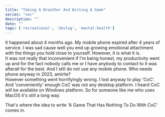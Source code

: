 ```yaml
---
title: "Taking A Breather And Writing A Game"
series: "noc"
description: ""
date: ""
tags: ['recreational', 'devlog', 'mental-health']
---
```


It happened about 4 months ago. My mobile phone expired after 4 years of service. I was sad cause well you end up growing emotional attachment with the things you hold close to yourself. However, it is what it is.   
It was not really that inconvenient if I'm being honest, my productivity went up and for the fact nobody calls me or I have anybody to contact to it was afterall for the best. And I still do not use any mobile phone. Who needs phone anyway in 2023, amirite?   
However something went horrifyingly wrong. I lost anyway to play 'CoC'. And 'conveniently' enough CoC was not any desktop platform. I heard CoC will be available on Windows platform. So for someone like me who uses MacOS it's still a long way.

That's where the idea to write 'A Game That Has Nothing To Do With CoC' comes in.   